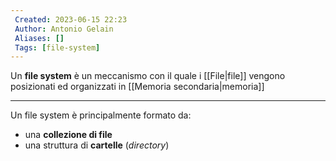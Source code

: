 ```yaml
---
 Created: 2023-06-15 22:23
 Author: Antonio Gelain
 Aliases: []
 Tags: [file-system]
---
```


Un **file system** è un meccanismo con il quale i [[File|file]] vengono posizionati ed organizzati in [[Memoria secondaria|memoria]]

---

Un file system è principalmente formato da:
- una **collezione di file**
- una struttura di **cartelle** (*directory*)